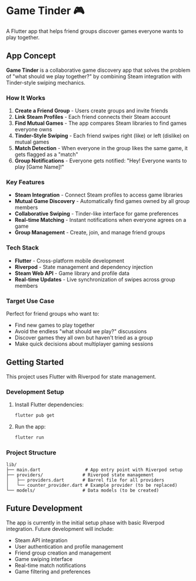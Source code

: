 # Game Tinder 🎮

A Flutter app that helps friend groups discover games everyone wants to play together.

## App Concept

**Game Tinder** is a collaborative game discovery app that solves the problem of "what should we play together?" by combining Steam integration with Tinder-style swiping mechanics.

### How It Works

1. **Create a Friend Group** - Users create groups and invite friends
2. **Link Steam Profiles** - Each friend connects their Steam account
3. **Find Mutual Games** - The app compares Steam libraries to find games everyone owns
4. **Tinder-Style Swiping** - Each friend swipes right (like) or left (dislike) on mutual games
5. **Match Detection** - When everyone in the group likes the same game, it gets flagged as a "match"
6. **Group Notifications** - Everyone gets notified: "Hey! Everyone wants to play [Game Name]!"

### Key Features

- **Steam Integration** - Connect Steam profiles to access game libraries
- **Mutual Game Discovery** - Automatically find games owned by all group members
- **Collaborative Swiping** - Tinder-like interface for game preferences
- **Real-time Matching** - Instant notifications when everyone agrees on a game
- **Group Management** - Create, join, and manage friend groups

### Tech Stack

- **Flutter** - Cross-platform mobile development
- **Riverpod** - State management and dependency injection
- **Steam Web API** - Game library and profile data
- **Real-time Updates** - Live synchronization of swipes across group members

### Target Use Case

Perfect for friend groups who want to:

- Find new games to play together
- Avoid the endless "what should we play?" discussions
- Discover games they all own but haven't tried as a group
- Make quick decisions about multiplayer gaming sessions

## Getting Started

This project uses Flutter with Riverpod for state management.

### Development Setup

1. Install Flutter dependencies:

   ```bash
   flutter pub get
   ```

2. Run the app:
   ```bash
   flutter run
   ```

### Project Structure

```
lib/
├── main.dart                 # App entry point with Riverpod setup
├── providers/               # Riverpod state management
│   ├── providers.dart       # Barrel file for all providers
│   └── counter_provider.dart # Example provider (to be replaced)
└── models/                  # Data models (to be created)
```

## Future Development

The app is currently in the initial setup phase with basic Riverpod integration. Future development will include:

- Steam API integration
- User authentication and profile management
- Friend group creation and management
- Game swiping interface
- Real-time match notifications
- Game filtering and preferences
